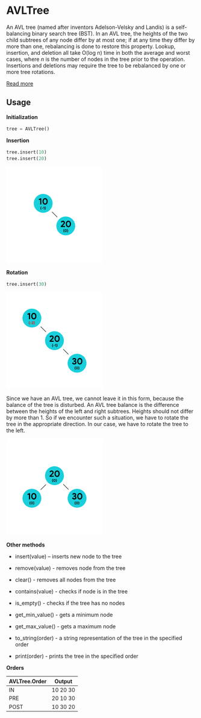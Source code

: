 # AVLTree

An AVL tree (named after inventors Adelson-Velsky and Landis) is a self-balancing binary search tree (BST). In an AVL tree, the heights of the two child subtrees of any node differ by at most one; if at any time they differ by more than one, rebalancing is done to restore this property. Lookup, insertion, and deletion all take O(log n) time in both the average and worst cases, where *n* is the number of nodes in the tree prior to the operation. Insertions and deletions may require the tree to be rebalanced by one or more tree rotations.

[Read more](https://en.wikipedia.org/wiki/AVL_tree)

## Usage

**Initialization**

```python
tree = AVLTree()
```

**Insertion**

```python
tree.insert(10)
tree.insert(20)
```

![Tree](./readme/10_20.png)

**Rotation**

```python
tree.insert(30)
```

![Tree](./readme/10_20_30_br.png)

Since we have an AVL tree, we cannot leave it in this form, because the balance of the tree is disturbed. An AVL tree balance is the difference between the heights of the left and right subtrees. Heights should not differ by more than 1. So if we encounter such a situation, we have to rotate the tree in the appropriate direction. In our case, we have to rotate the tree to the left.

![Tree](./readme/10_20_30.png)

**Other methods**

- insert(value) – inserts new node to the tree

- remove(value) - removes node from the tree

- clear() - removes all nodes from the tree

- contains(value) - checks if node is in the tree

- is_empty() - checks if the tree has no nodes

- get_min_value() - gets a minimum node

- get_max_value() - gets a maximum node

- to_string(order) - a string representation of the tree in the specified order

- print(order) - prints the tree in the specified order

**Orders**

| AVLTree.Order | Output   |
| ------------- | -------- |
| IN            | 10 20 30 |
| PRE           | 20 10 30 |
| POST          | 10 30 20 |
